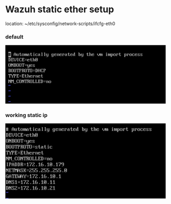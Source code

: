 # Wazuh static ether setup

location: 
~/etc/sysconfig/network-scripts/ifcfg-eth0

### default
![eeeeeeeeeee.PNG](../_resources/eeeeeeeeeee.PNG)

### working static ip


![fffffffff.PNG](../_resources/fffffffff.PNG)

